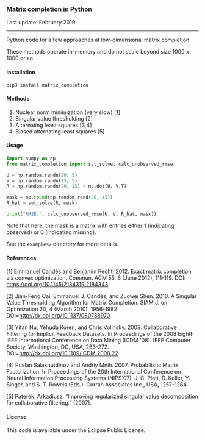 ### Matrix completion in Python

Last update: February 2019.

---

Python code for a few approaches at low-dimensional matrix completion. 

These methods operate in-memory and do not scale beyond size 1000 x 1000 or so. 

#### Installation

```shell
pip3 install matrix_completion
```

#### Methods

1. Nuclear norm minimization (very slow) [1]
2. Singular value thresholding [2]
3. Alternating least squares [3,4]
4. Biased alternating least squares [5]

#### Usage

```python
import numpy as np
from matrix_completion import svt_solve, calc_unobserved_rmse

U = np.random.randn(20, 5)
V = np.random.randn(15, 5)
R = np.random.randn(20, 15) + np.dot(U, V.T)

mask = np.round(np.random.rand(20, 15))
R_hat = svt_solve(R, mask)

print("RMSE:", calc_unobserved_rmse(U, V, R_hat, mask))
```

Note that here, the mask is a matrix with entries either 1 (indicating observed) or 0 (indicating missing).

See the `examples/` directory for more details.

#### References

[1] Emmanuel Candès and Benjamin Recht. 2012. Exact matrix completion via convex optimization. Commun. ACM 55, 6 (June 2012), 111-119. DOI: https://doi.org/10.1145/2184319.2184343

[2] Jian-Feng Cai, Emmanuel J. Candès, and Zuowei Shen. 2010. A Singular Value Thresholding Algorithm for Matrix Completion. SIAM J. on Optimization 20, 4 (March 2010), 1956-1982. DOI=http://dx.doi.org/10.1137/080738970

[3] Yifan Hu, Yehuda Koren, and Chris Volinsky. 2008. Collaborative Filtering for Implicit Feedback Datasets. In Proceedings of the 2008 Eighth IEEE International Conference on Data Mining (ICDM '08). IEEE Computer Society, Washington, DC, USA, 263-272. DOI=http://dx.doi.org/10.1109/ICDM.2008.22

[4] Ruslan Salakhutdinov and Andriy Mnih. 2007. Probabilistic Matrix Factorization. In Proceedings of the 20th International Conference on Neural Information Processing Systems (NIPS'07), J. C. Platt, D. Koller, Y. Singer, and S. T. Roweis (Eds.). Curran Associates Inc., USA, 1257-1264.

[5] Paterek, Arkadiusz. “Improving regularized singular value decomposition for collaborative filtering.” (2007).

#### License

This code is available under the Eclipse Public License.
